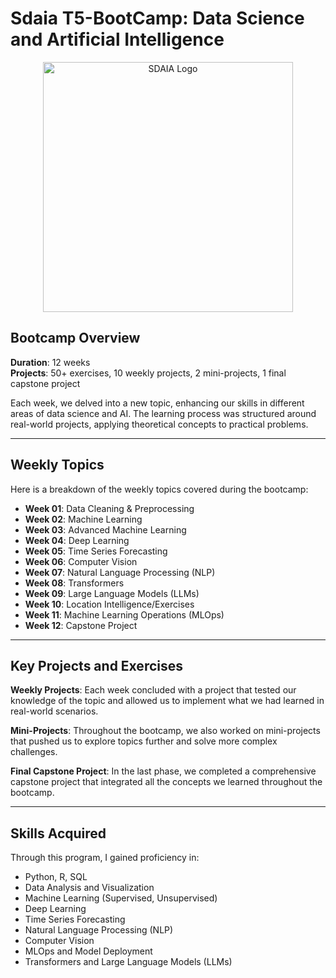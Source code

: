 # Sdaia T5-BootCamp: Data Science and Artificial Intelligence

<p align="center">
  <img src="https://github.com/YOUR-USERNAME/YOUR-REPO/blob/main/C:\Users\naser\Downloads\SDAIA-LOGO-01-1-e1708350731492.png" alt="SDAIA Logo" width="400">
</p>

## Bootcamp Overview

**Duration**: 12 weeks  
**Projects**: 50+ exercises, 10 weekly projects, 2 mini-projects, 1 final capstone project

Each week, we delved into a new topic, enhancing our skills in different areas of data science and AI. The learning process was structured around real-world projects, applying theoretical concepts to practical problems.

---

## Weekly Topics

Here is a breakdown of the weekly topics covered during the bootcamp:

- **Week 01**: Data Cleaning & Preprocessing
- **Week 02**: Machine Learning
- **Week 03**: Advanced Machine Learning
- **Week 04**: Deep Learning
- **Week 05**: Time Series Forecasting
- **Week 06**: Computer Vision
- **Week 07**: Natural Language Processing (NLP)
- **Week 08**: Transformers
- **Week 09**: Large Language Models (LLMs)
- **Week 10**: Location Intelligence/Exercises
- **Week 11**: Machine Learning Operations (MLOps)
- **Week 12**: Capstone Project

---

## Key Projects and Exercises

**Weekly Projects**: Each week concluded with a project that tested our knowledge of the topic and allowed us to implement what we had learned in real-world scenarios.

**Mini-Projects**: Throughout the bootcamp, we also worked on mini-projects that pushed us to explore topics further and solve more complex challenges.

**Final Capstone Project**: In the last phase, we completed a comprehensive capstone project that integrated all the concepts we learned throughout the bootcamp.

---

## Skills Acquired

Through this program, I gained proficiency in:
- Python, R, SQL
- Data Analysis and Visualization
- Machine Learning (Supervised, Unsupervised)
- Deep Learning
- Time Series Forecasting
- Natural Language Processing (NLP)
- Computer Vision
- MLOps and Model Deployment
- Transformers and Large Language Models (LLMs)
